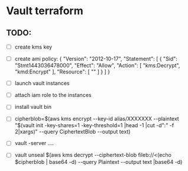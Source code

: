 # Vault terraform


## TODO:
- [ ] create kms key
- [ ] create ami policy:
 {
    "Version": "2012-10-17",
    "Statement": [
        {
            "Sid": "Stmt1443036478000",
            "Effect": "Allow",
            "Action": [
                "kms:Decrypt",
		"kmd:Encrypt"
            ],
            "Resource": [
                "<your KMS key ARN>"
            ]
        }
    ]
}
- [ ] launch vault instances
- [ ] attach iam role to the instances
- [ ] install vault bin
- [ ] cipherblob=$(aws kms encrypt --key-id alias/XXXXXXX --plaintext "$(vault init -key-shares=1 -key-threshold=1 |head -1 |cut -d":" -f 2|xargs)" --query CiphertextBlob --output text)
- [ ] vault -server ....
- [ ] vault unseal $(aws kms decrypt --ciphertext-blob fileb://<(echo $cipherblob | base64 -d) --query Plaintext --output text |base64 -d)


